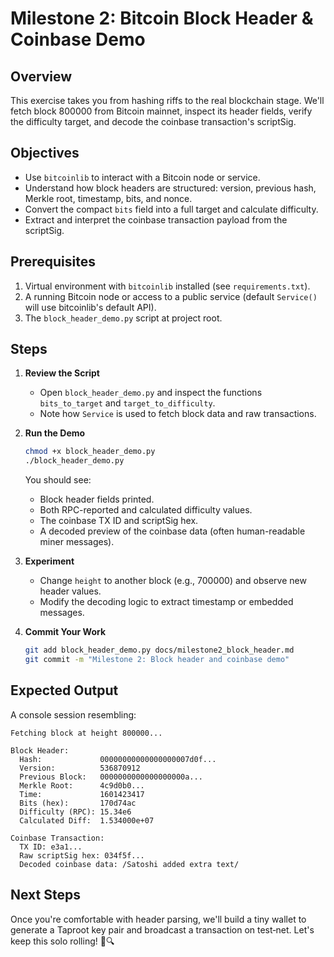 # Milestone 2: Bitcoin Block Header & Coinbase Demo

## Overview

This exercise takes you from hashing riffs to the real blockchain stage. We'll fetch block 800000 from Bitcoin mainnet, inspect its header fields, verify the difficulty target, and decode the coinbase transaction's scriptSig.

## Objectives

- Use `bitcoinlib` to interact with a Bitcoin node or service.
- Understand how block headers are structured: version, previous hash, Merkle root, timestamp, bits, and nonce.
- Convert the compact `bits` field into a full target and calculate difficulty.
- Extract and interpret the coinbase transaction payload from the scriptSig.

## Prerequisites

1. Virtual environment with `bitcoinlib` installed (see `requirements.txt`).
2. A running Bitcoin node or access to a public service (default `Service()` will use bitcoinlib's default API).
3. The `block_header_demo.py` script at project root.

## Steps

1. **Review the Script**

   - Open `block_header_demo.py` and inspect the functions `bits_to_target` and `target_to_difficulty`.
   - Note how `Service` is used to fetch block data and raw transactions.

2. **Run the Demo**

   ```bash
   chmod +x block_header_demo.py
   ./block_header_demo.py
   ```

   You should see:

   - Block header fields printed.
   - Both RPC-reported and calculated difficulty values.
   - The coinbase TX ID and scriptSig hex.
   - A decoded preview of the coinbase data (often human-readable miner messages).

3. **Experiment**

   - Change `height` to another block (e.g., 700000) and observe new header values.
   - Modify the decoding logic to extract timestamp or embedded messages.

4. **Commit Your Work**
   ```bash
   git add block_header_demo.py docs/milestone2_block_header.md
   git commit -m "Milestone 2: Block header and coinbase demo"
   ```

## Expected Output

A console session resembling:

```
Fetching block at height 800000...

Block Header:
  Hash:             00000000000000000007d0f...
  Version:          536870912
  Previous Block:   0000000000000000000a...
  Merkle Root:      4c9d0b0...
  Time:             1601423417
  Bits (hex):       170d74ac
  Difficulty (RPC): 15.34e6
  Calculated Diff:  1.534000e+07

Coinbase Transaction:
  TX ID: e3a1...
  Raw scriptSig hex: 034f5f...
  Decoded coinbase data: /Satoshi added extra text/
```

## Next Steps

Once you're comfortable with header parsing, we'll build a tiny wallet to generate a Taproot key pair and broadcast a transaction on test‑net. Let's keep this solo rolling! 🎷🔍
